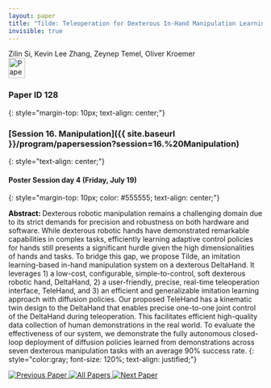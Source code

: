 ```yaml
---
layout: paper
title: "Tilde: Teleoperation for Dexterous In-Hand Manipulation Learning with a DeltaHand"
invisible: true
---
```

<div class="paper-authors">
<div class="paper-author-box">
    <div class="paper-author-name">Zilin Si, Kevin Lee Zhang, Zeynep Temel, Oliver Kroemer</div>
    <div class="paper-author-uni"></div>
</div>

</div><div class="paper-pdf">
                <div> <a href="https://enriquecoronadozu.github.io/rssproceedings2024/rss20/p128.pdf"><img src="{{ site.baseurl }}/images/paper_link.png" alt="Paper Website" width = "33"  height = "40"/></a> </div>
                </div>

### Paper ID 128
{: style="margin-top: 10px; text-align: center;"}

### [Session 16. Manipulation]({{ site.baseurl }}/program/papersession?session=16.%20Manipulation)
{: style="text-align: center;"}

#### Poster Session day 4 (Friday, July 19)
{: style="margin-top: 10px; color: #555555; text-align: center;"}

<b style="color: black;">Abstract: </b>Dexterous robotic manipulation remains a challenging domain due to its strict demands for precision and robustness on both hardware and software. While dexterous robotic hands have demonstrated remarkable capabilities in complex tasks, efficiently learning adaptive control policies for hands still presents a significant hurdle given the high dimensionalities of hands and tasks. To bridge this gap, we propose Tilde, an imitation learning-based in-hand manipulation system on a dexterous DeltaHand. It leverages 1) a low-cost, configurable, simple-to-control, soft dexterous robotic hand, DeltaHand, 2) a user-friendly, precise, real-time teleoperation interface, TeleHand, and 3) an efficient and generalizable imitation learning approach with diffusion policies. Our proposed TeleHand has a kinematic twin design to the DeltaHand that enables precise one-to-one joint control of the DeltaHand during teleoperation. This facilitates efficient high-quality data collection of human demonstrations in the real world. To evaluate the effectiveness of our system, we demonstrate the fully autonomous closed-loop deployment of diffusion policies learned from demonstrations across seven dexterous manipulation tasks with an average 90\% success rate.
{: style="color:gray; font-size: 120%; text-align: justified;"}


<div class="paper-menu">
<a href="{{ site.baseurl }}/program/papers/127/"> <img src="{{ site.baseurl }}/images/previous_paper_icon.png" alt="Previous Paper" title="Previous Paper"/> </a>
<a href="{{ site.baseurl }}/program/papers"><img src="{{ site.baseurl }}/images/overview_icon.png" alt="All Papers" title="All Papers"/> </a>
<a href="{{ site.baseurl }}/program/papers/129/"> <img src="{{ site.baseurl }}/images/next_paper_icon.png" alt="Next Paper" title="Next Paper"/> </a>

</div>
